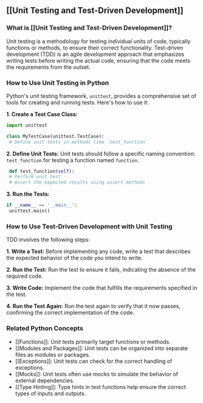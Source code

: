## [[Unit Testing and Test-Driven Development]]

### What is [[Unit Testing and Test-Driven Development]]?
Unit testing is a methodology for testing individual units of code, typically functions or methods, to ensure their correct functionality. Test-driven development (TDD) is an agile development approach that emphasizes writing tests before writing the actual code, ensuring that the code meets the requirements from the outset.

### How to Use Unit Testing in Python
Python's unit testing framework, `unittest`, provides a comprehensive set of tools for creating and running tests. Here's how to use it:

**1. Create a Test Case Class:**
```python
import unittest

class MyTestCase(unittest.TestCase):
 # Define unit tests in methods like `test_function`
```

**2. Define Unit Tests:**
Unit tests should follow a specific naming convention: `test_function` for testing a function named `function`.
```python
 def test_function(self):
 # Perform unit test
 # Assert the expected results using assert methods
```

**3. Run the Tests:**
```python
if __name__ == '__main__':
 unittest.main()
```

### How to Use Test-Driven Development with Unit Testing
TDD involves the following steps:

**1. Write a Test:**
Before implementing any code, write a test that describes the expected behavior of the code you intend to write.

**2. Run the Test:**
Run the test to ensure it fails, indicating the absence of the required code.

**3. Write Code:**
Implement the code that fulfills the requirements specified in the test.

**4. Run the Test Again:**
Run the test again to verify that it now passes, confirming the correct implementation of the code.

### Related Python Concepts

- [[Functions]]: Unit tests primarily target functions or methods.
- [[Modules and Packages]]: Unit tests can be organized into separate files as modules or packages.
- [[Exceptions]]: Unit tests can check for the correct handling of exceptions.
- [[Mocks]]: Unit tests often use mocks to simulate the behavior of external dependencies.
- [[Type Hinting]]: Type hints in test functions help ensure the correct types of inputs and outputs.